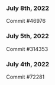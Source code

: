 ### July 8th, 2022

Commit #46976

### July 5th, 2022

Commit #314353


### July 4th, 2022

Commit #72281
